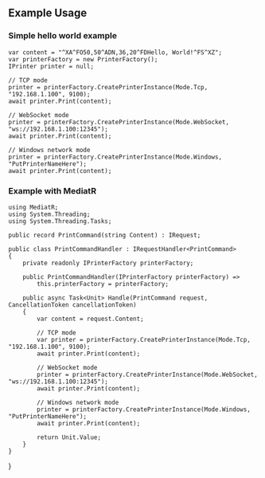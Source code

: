 ﻿## Example Usage	
### Simple hello world example
    var content = "^XA^FO50,50^ADN,36,20^FDHello, World!^FS^XZ";
    var printerFactory = new PrinterFactory();
    IPrinter printer = null;

    // TCP mode
    printer = printerFactory.CreatePrinterInstance(Mode.Tcp, "192.168.1.100", 9100);
    await printer.Print(content);
	
	// WebSocket mode
    printer = printerFactory.CreatePrinterInstance(Mode.WebSocket, "ws://192.168.1.100:12345");
    await printer.Print(content);
    
	// Windows network mode
    printer = printerFactory.CreatePrinterInstance(Mode.Windows, "PutPrinterNameHere");
    await printer.Print(content);
### Example with MediatR
    using MediatR;
	using System.Threading;
	using System.Threading.Tasks;

	public record PrintCommand(string Content) : IRequest;

	public class PrintCommandHandler : IRequestHandler<PrintCommand>
	{
	    private readonly IPrinterFactory printerFactory;

	    public PrintCommandHandler(IPrinterFactory printerFactory) =>
		    this.printerFactory = printerFactory;

	    public async Task<Unit> Handle(PrintCommand request, CancellationToken cancellationToken)
	    {
	        var content = request.Content;

	        // TCP mode
	        var printer = printerFactory.CreatePrinterInstance(Mode.Tcp, "192.168.1.100", 9100);
	        await printer.Print(content);

	        // WebSocket mode
	        printer = printerFactory.CreatePrinterInstance(Mode.WebSocket, "ws://192.168.1.100:12345");
	        await printer.Print(content);

	        // Windows network mode
	        printer = printerFactory.CreatePrinterInstance(Mode.Windows, "PutPrinterNameHere");
	        await printer.Print(content);

	        return Unit.Value;
	    }
	}
}
